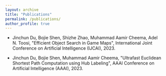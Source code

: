 ```yaml
---
layout: archive
title: "Publications"
permalink: /publications/
author_profile: true
---
```

* Jinchun Du, Bojie Shen, Shizhe Zhao, Muhammad Aamir Cheema, Adel N. Toosi, "Efficient Object Search in Game Maps", International Joint Conference on Artificial Intelligence (IJCAI), 2023.

* Jinchun Du, Bojie Shen, Muhammad Aamir Cheema, "Ultrafast Euclidean Shortest Path Computation using Hub Labeling", AAAI Conference on Artificial Intelligence (AAAI), 2023.

<!-- {% if author.googlescholar %}
  You can also find my articles on <u><a href="{{author.googlescholar}}">my Google Scholar profile</a>.</u>
{% endif %}

{% include base_path %}

{% for post in site.publications reversed %}
  {% include archive-single.html %}
{% endfor %} -->
